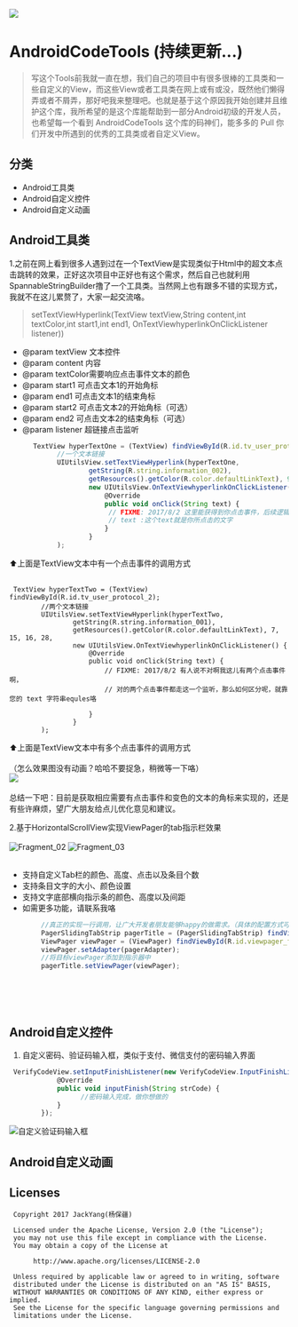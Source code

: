 ![](http://orsggluk8.bkt.clouddn.com/image/github/2017-08-02-%E6%A0%87%E9%A2%98%E5%A4%B4.jpg)<br>
# AndroidCodeTools (持续更新...)

> 写这个Tools前我就一直在想，我们自己的项目中有很多很棒的工具类和一些自定义的View，而这些View或者工具类在网上或有或没，既然他们懒得弄或者不屑弄，那好吧我来整理吧。也就是基于这个原因我开始创建并且维护这个库，我所希望的是这个库能帮助到一部分Android初级的开发人员，也希望每一个看到 AndroidCodeTools 
这个库的码神们，能多多的 Pull 你们开发中所遇到的优秀的工具类或者自定义View。

## 分类
* Android工具类
* Android自定义控件
* Android自定义动画

## Android工具类
1.之前在网上看到很多人遇到过在一个TextView是实现类似于Html中的超文本点击跳转的效果，正好这次项目中正好也有这个需求，然后自己也就利用SpannableStringBuilder撸了一个工具类。当然网上也有跟多不错的实现方式，我就不在这儿累赘了，大家一起交流咯。<br>

> setTextViewHyperlink(TextView textView,String content,int textColor,int start1,int end1, OnTextViewhyperlinkOnClickListener listener))

  * @param textView 文本控件
  * @param content  内容
  * @param textColor需要响应点击事件文本的颜色
  * @param start1   可点击文本1的开始角标
  * @param end1     可点击文本1的结束角标
  * @param start2   可点击文本2的开始角标（可选）
  * @param end2     可点击文本2的结束角标（可选）
  * @param listener 超链接点击监听

```js
      TextView hyperTextOne = (TextView) findViewById(R.id.tv_user_protocol_1);
            //一个文本链接
            UIUtilsView.setTextViewHyperlink(hyperTextOne,
                    getString(R.string.information_002),
                    getResources().getColor(R.color.defaultLinkText), 9, 17,
                    new UIUtilsView.OnTextViewhyperlinkOnClickListener() {
                        @Override
                        public void onClick(String text) {
                         // FIXME: 2017/8/2 这里能获得到你点击事件，后续逻辑如何自己看需求哈
                         // text :这个text就是你所点击的文字
                        }
                    }
            );
```
⬆️上面是TextView文本中有一个点击事件的调用方式<br><br>
```
 TextView hyperTextTwo = (TextView) findViewById(R.id.tv_user_protocol_2);
        //两个文本链接
        UIUtilsView.setTextViewHyperlink(hyperTextTwo,
                getString(R.string.information_001),
                getResources().getColor(R.color.defaultLinkText), 7, 15, 16, 28,
                new UIUtilsView.OnTextViewhyperlinkOnClickListener() {
                    @Override
                    public void onClick(String text) {
                        // FIXME: 2017/8/2 有人说不对啊我这儿有两个点击事件啊，
                        // 对的两个点击事件都走这一个监听，那么如何区分呢，就靠您的 text 字符串equles咯

                    }
                }
        );
```
⬆️上面是TextView文本中有多个点击事件的调用方式<br><br>
（怎么效果图没有动画？哈哈不要捉急，稍微等一下咯）<br>
![](http://orsggluk8.bkt.clouddn.com/image/github/2017-08-02-%E8%B6%85%E6%96%87%E6%9C%AC%E7%82%B9%E5%87%BB.gif)<br><br>
总结一下吧：目前是获取相应需要有点击事件和变色的文本的角标来实现的，还是有些许麻烦，望广大朋友给点儿优化意见和建议。<br>

2.基于HorizontalScrollView实现ViewPager的tab指示栏效果<br><br>
![Fragment_02](http://orsggluk8.bkt.clouddn.com/image/github/2017-08-04-fragment_02.gif)
![Fragment_03](http://orsggluk8.bkt.clouddn.com/image/github/2017-08-04-fragment_03.gif)<br><br>
 * 支持自定义Tab栏的颜色、高度、点击以及条目个数
 * 支持条目文字的大小、颜色设置
 * 支持文字底部横向指示条的颜色、高度以及间距
 * 如需更多功能，请联系我咯

```js
        //真正的实现一行调用，让广大开发者朋友能够happy的做需求。（具体的配置方式可参考库中的demo）
        PagerSlidingTabStrip pagerTitle = (PagerSlidingTabStrip) findViewById(R.id.topic_viewpager_title);
        ViewPager viewPager = (ViewPager) findViewById(R.id.viewpager_fragment);
        viewPager.setAdapter(pagerAdapter);
        //将目标viewPager添加到指示器中
        pagerTitle.setViewPager(viewPager);
```

<br><br><br>
## Android自定义控件

1. 自定义密码、验证码输入框，类似于支付、微信支付的密码输入界面

```js
 VerifyCodeView.setInputFinishListener(new VerifyCodeView.InputFinishListener() {
            @Override
            public void inputFinish(String strCode) {
                  //密码输入完成，做你想做的
            }
        });
```
![自定义验证码输入框](http://orsggluk8.bkt.clouddn.com/image/github/2017-07-03-%E9%AA%8C%E8%AF%81%E7%A0%81%E8%BE%93%E5%85%A5%E6%A1%86.gif)

## Android自定义动画

## Licenses
```
 Copyright 2017 JackYang(杨保疆)

 Licensed under the Apache License, Version 2.0 (the "License");
 you may not use this file except in compliance with the License.
 You may obtain a copy of the License at

      http://www.apache.org/licenses/LICENSE-2.0

 Unless required by applicable law or agreed to in writing, software
 distributed under the License is distributed on an "AS IS" BASIS,
 WITHOUT WARRANTIES OR CONDITIONS OF ANY KIND, either express or implied.
 See the License for the specific language governing permissions and
 limitations under the License.
```